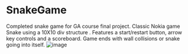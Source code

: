 # SnakeGame
Completed snake game for GA course final project.
Classic Nokia game Snake using a 10X10 div structure .
Features a start/restart button, arrow key controls and a scoreboard. 
Game ends with wall collisions or snake going into itself.
![image](https://user-images.githubusercontent.com/80924843/131469884-22ae6662-93b5-4162-8418-6f8de553feef.png)
